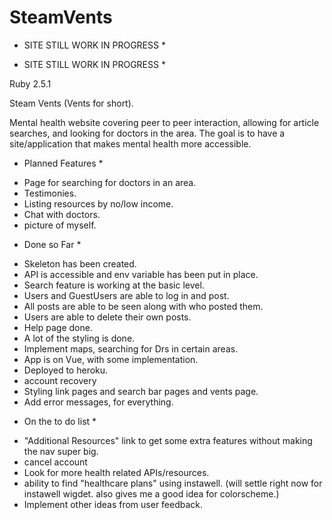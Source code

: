 # SteamVents
* SITE STILL WORK IN PROGRESS *

* SITE STILL WORK IN PROGRESS *

Ruby 2.5.1

Steam Vents (Vents for short).

Mental health website covering peer to peer interaction, allowing for article searches, and looking for doctors in the area. The goal is to have a site/application that makes mental health more accessible.

* Planned Features *
- Page for searching for doctors in an area.
- Testimonies.
- Listing resources by no/low income.
- Chat with doctors.
- picture of myself.

* Done so Far *
- Skeleton has been created.
- API is accessible and env variable has been put in place.
- Search feature is working at the basic level.
- Users and GuestUsers are able to log in and post.
- All posts are able to be seen along with who posted them.
- Users are able to delete their own posts.
- Help page done.
- A lot of the styling is done.
- Implement maps, searching for Drs in certain areas.
- App is on Vue, with some implementation.
- Deployed to heroku.
- account recovery
- Styling link pages and search bar pages and vents page.
- Add error messages, for everything.

* On the to do list *
- "Additional Resources" link to get some extra features without making the nav super big.
- cancel account
- Look for more health related APIs/resources.
- ability to find "healthcare plans" using instawell. (will settle right now for instawell wigdet. also gives me a good idea for colorscheme.)
- Implement other ideas from user feedback.

